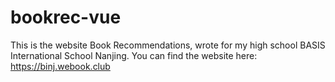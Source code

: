 # bookrec-vue

This is the website Book Recommendations, wrote for my high school BASIS International School Nanjing. You can find the website here: https://binj.webook.club
